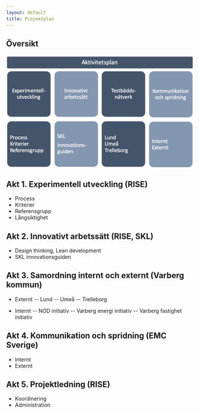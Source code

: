 ```yaml
---
layout: default
title: Projektplan
---
```


## Översikt
![Aktivitetsplan](/assets/img/aktivitetsplan.png)

## Akt 1. Experimentell utveckling (RISE)
- Process
- Kriterier
- Referensgrupp
- Långsiktighet

## Akt 2. Innovativt arbetssätt (RISE, SKL)
- Design thinking, Lean development
- SKL innovationsguiden

## Akt 3. Samordning internt och externt (Varberg kommun)
- Externt
-- Lund
-- Umeå
-- Trelleborg

- Internt
-- NOD initiativ
-- Varberg energi initiativ
-- Varberg fastighet initiativ

## Akt 4. Kommunikation och spridning (EMC Sverige)
- Internt
- Externt

## Akt 5. Projektledning (RISE)
- Koordinering
- Administration
